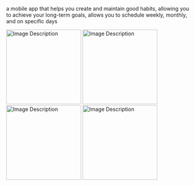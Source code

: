 a mobile app that helps you create and maintain good habits, allowing you to achieve your long-term goals, allows you to schedule weekly, monthly, and on specific days

<img src="https://github.com/user-attachments/assets/63b4fe0f-c104-4fd5-8a18-43732619d7ea" alt="Image Description" width="200"/>
<img src="https://github.com/user-attachments/assets/4e506da3-7d56-4b35-ab2c-cf718ed43e2d" alt="Image Description" width="200"/>
<img src="https://github.com/user-attachments/assets/127905a1-e9c6-400c-9007-06bb780f2ed0" alt="Image Description" width="200"/>
<img src="https://github.com/user-attachments/assets/ac773bb7-bda4-4c34-8a62-d44cb3928de9" alt="Image Description" width="200"/>


